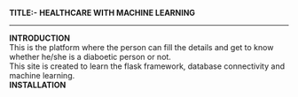 **TITLE:-** **HEALTHCARE WITH MACHINE LEARNING** <hr>

**INTRODUCTION** <br>
This is the platform where the person can fill the details and get to know whether he/she is a diaboetic person or not. <br>
This site is created to learn the flask framework, database connectivity and machine learning.
<br>
**INSTALLATION** <br>
